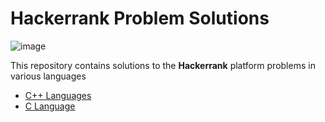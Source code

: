# Hackerrank Problem Solutions

![image](https://github.com/nishant05gaurav/Hackerrank_Problem_Solutions/assets/140972654/f30760e9-55f5-480f-b2b2-53da2f8b3409)

This repository contains solutions to the **Hackerrank** platform problems in various languages

- [C++ Languages](https://github.com/nishant05gaurav/Hackerrank_Problem_Solutions/tree/main/CPP)
- [C Language](https://github.com/nishant05gaurav/Hackerrank_Problem_Solutions/tree/main/C-Language)
